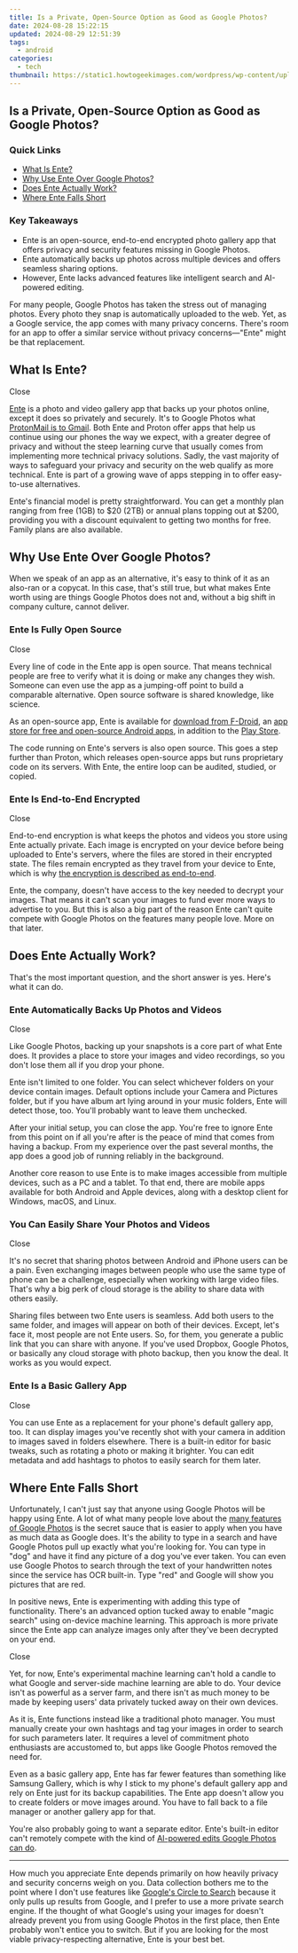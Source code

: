 ```yaml
---
title: Is a Private, Open-Source Option as Good as Google Photos?
date: 2024-08-28 15:22:15
updated: 2024-08-29 12:51:39
tags:
  - android
categories:
  - tech
thumbnail: https://static1.howtogeekimages.com/wordpress/wp-content/uploads/2024/04/1000059675.jpg
---
```


## Is a Private, Open-Source Option as Good as Google Photos?

### Quick Links

* [What Is Ente?](https://fox-access.techidaily.com/xmlssa-conversion-manual-for-professional-srt-production/)
* [Why Use Ente Over Google Photos?](https://video-capture.techidaily.com/1715701198946-huaweis-built-in-recorder-screen-capture-for-mate-and-p-series/)
* [Does Ente Actually Work?](https://screen-capture.techidaily.com/new-internal-device-recorder-to-capture-screens-on-mate-1020-and-p-series-phones-p2010/)
* [Where Ente Falls Short](https://extra-skills.techidaily.com/in-2024-optimal-energy-solutions-official-and-third-party-hero5-batteries/)

### Key Takeaways

* Ente is an open-source, end-to-end encrypted photo gallery app that offers privacy and security features missing in Google Photos.
* Ente automatically backs up photos across multiple devices and offers seamless sharing options.
* However, Ente lacks advanced features like intelligent search and AI-powered editing.

 For many people, Google Photos has taken the stress out of managing photos. Every photo they snap is automatically uploaded to the web. Yet, as a Google service, the app comes with many privacy concerns. There's room for an app to offer a similar service without privacy concerns—"Ente" might be that replacement.

##  What Is Ente?

Close 

[Ente](https://ente.io/) is a photo and video gallery app that backs up your photos online, except it does so privately and securely. It's to Google Photos what [ProtonMail is to Gmail](https://extra-guidance.techidaily.com/updated-maximizing-impact-with-googles-podcast-platform/). Both Ente and Proton offer apps that help us continue using our phones the way we expect, with a greater degree of privacy and without the steep learning curve that usually comes from implementing more technical privacy solutions. Sadly, the vast majority of ways to safeguard your privacy and security on the web qualify as more technical. Ente is part of a growing wave of apps stepping in to offer easy-to-use alternatives.

 Ente's financial model is pretty straightforward. You can get a monthly plan ranging from free (1GB) to $20 (2TB) or annual plans topping out at $200, providing you with a discount equivalent to getting two months for free. Family plans are also available.

##  Why Use Ente Over Google Photos?

 When we speak of an app as an alternative, it's easy to think of it as an also-ran or a copycat. In this case, that's still true, but what makes Ente worth using are things Google Photos does not and, without a big shift in company culture, cannot deliver.

###  Ente Is Fully Open Source

Close 

 Every line of code in the Ente app is open source. That means technical people are free to verify what it is doing or make any changes they wish. Someone can even use the app as a jumping-off point to build a comparable alternative. Open source software is shared knowledge, like science.

 As an open-source app, Ente is available for [download from F-Droid](https://f-droid.org/packages/io.ente.photos.fdroid/), an [app store for free and open-source Android apps](https://desktop-recording.techidaily.com/new-2024-approved-lenovo-laptop-screen-logging-made-easy/), in addition to the [Play Store](https://www.anrdoezrs.net/links/3607085/type/dlg/sid/UUhtgUeUpU2002883/https://play.google.com/store/apps/details?id=io.ente.photos&hl=en%5FUS&gl=US&pli=1).

 The code running on Ente's servers is also open source. This goes a step further than Proton, which releases open-source apps but runs proprietary code on its servers. With Ente, the entire loop can be audited, studied, or copied.

###  Ente Is End-to-End Encrypted

Close 

 End-to-end encryption is what keeps the photos and videos you store using Ente actually private. Each image is encrypted on your device before being uploaded to Ente's servers, where the files are stored in their encrypted state. The files remain encrypted as they travel from your device to Ente, which is why [the encryption is described as end-to-end](https://extra-hints.techidaily.com/new-13-creative-ways-to-save-and-store-online-audio-broadcasts/).

 Ente, the company, doesn't have access to the key needed to decrypt your images. That means it can't scan your images to fund ever more ways to advertise to you. But this is also a big part of the reason Ente can't quite compete with Google Photos on the features many people love. More on that later.

##  Does Ente Actually Work?

 That's the most important question, and the short answer is yes. Here's what it can do.

###  Ente Automatically Backs Up Photos and Videos

Close 

 Like Google Photos, backing up your snapshots is a core part of what Ente does. It provides a place to store your images and video recordings, so you don't lose them all if you drop your phone.

 Ente isn't limited to one folder. You can select whichever folders on your device contain images. Default options include your Camera and Pictures folder, but if you have album art lying around in your music folders, Ente will detect those, too. You'll probably want to leave them unchecked.

 After your initial setup, you can close the app. You're free to ignore Ente from this point on if all you're after is the peace of mind that comes from having a backup. From my experience over the past several months, the app does a good job of running reliably in the background.

 Another core reason to use Ente is to make images accessible from multiple devices, such as a PC and a tablet. To that end, there are mobile apps available for both Android and Apple devices, along with a desktop client for Windows, macOS, and Linux.

###  You Can Easily Share Your Photos and Videos

Close 

 It's no secret that sharing photos between Android and iPhone users can be a pain. Even exchanging images between people who use the same type of phone can be a challenge, especially when working with large video files. That's why a big perk of cloud storage is the ability to share data with others easily.

 Sharing files between two Ente users is seamless. Add both users to the same folder, and images will appear on both of their devices. Except, let's face it, most people are not Ente users. So, for them, you generate a public link that you can share with anyone. If you've used Dropbox, Google Photos, or basically any cloud storage with photo backup, then you know the deal. It works as you would expect.

###  Ente Is a Basic Gallery App

Close 

 You can use Ente as a replacement for your phone's default gallery app, too. It can display images you've recently shot with your camera in addition to images saved in folders elsewhere. There is a built-in editor for basic tweaks, such as rotating a photo or making it brighter. You can edit metadata and add hashtags to photos to easily search for them later.

##  Where Ente Falls Short

 Unfortunately, I can't just say that anyone using Google Photos will be happy using Ente. A lot of what many people love about the [many features of Google Photos](https://extra-approaches.techidaily.com/in-2024-no-cost-humor-in-your-arsenal-ultimate-meme-guide/) is the secret sauce that is easier to apply when you have as much data as Google does. It's the ability to type in a search and have Google Photos pull up exactly what you're looking for. You can type in "dog" and have it find any picture of a dog you've ever taken. You can even use Google Photos to search through the text of your handwritten notes since the service has OCR built-in. Type "red" and Google will show you pictures that are red.

 In positive news, Ente is experimenting with adding this type of functionality. There's an advanced option tucked away to enable "magic search" using on-device machine learning. This approach is more private since the Ente app can analyze images only after they've been decrypted on your end.

Close 

 Yet, for now, Ente's experimental machine learning can't hold a candle to what Google and server-side machine learning are able to do. Your device isn't as powerful as a server farm, and there isn't as much money to be made by keeping users' data privately tucked away on their own devices.

 As it is, Ente functions instead like a traditional photo manager. You must manually create your own hashtags and tag your images in order to search for such parameters later. It requires a level of commitment photo enthusiasts are accustomed to, but apps like Google Photos removed the need for.

 Even as a basic gallery app, Ente has far fewer features than something like Samsung Gallery, which is why I stick to my phone's default gallery app and rely on Ente just for its backup capabilities. The Ente app doesn't allow you to create folders or move images around. You have to fall back to a file manager or another gallery app for that.

 You're also probably going to want a separate editor. Ente's built-in editor can't remotely compete with the kind of [AI-powered edits Google Photos can do](https://video-screen-grab.techidaily.com/in-2024-acethinker-screen-recorder-review/).

---

 How much you appreciate Ente depends primarily on how heavily privacy and security concerns weigh on you. Data collection bothers me to the point where I don't use features like [Google's Circle to Search](https://facebook-video-share.techidaily.com/updated-in-2024-compiling-leading-short-form-video-editors-iosandroid-edition/) because it only pulls up results from Google, and I prefer to use a more private search engine. If the thought of what Google's using your images for doesn't already prevent you from using Google Photos in the first place, then Ente probably won't entice you to switch. But if you are looking for the most viable privacy-respecting alternative, Ente is your best bet.

<ins class="adsbygoogle"
     style="display:block"
     data-ad-format="autorelaxed"
     data-ad-client="ca-pub-7571918770474297"
     data-ad-slot="1223367746"></ins>



<ins class="adsbygoogle"
     style="display:block"
     data-ad-client="ca-pub-7571918770474297"
     data-ad-slot="8358498916"
     data-ad-format="auto"
     data-full-width-responsive="true"></ins>
